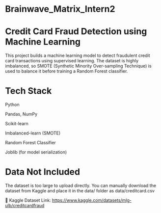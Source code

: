 # Brainwave_Matrix_Intern2
# Credit Card Fraud Detection using Machine Learning
This project builds a machine learning model to detect fraudulent credit card transactions using supervised learning. The dataset is highly imbalanced, so SMOTE (Synthetic Minority Over-sampling Technique) is used to balance it before training a Random Forest classifier.

# Tech Stack
Python

Pandas, NumPy

Scikit-learn

Imbalanced-learn (SMOTE)

Random Forest Classifier

Joblib (for model serialization)

# Data Not Included
The dataset is too large to upload directly.
You can manually download the dataset from Kaggle and place it in the data/ folder as data/creditcard.csv

📌 Kaggle Dataset Link:
https://www.kaggle.com/datasets/mlg-ulb/creditcardfraud
